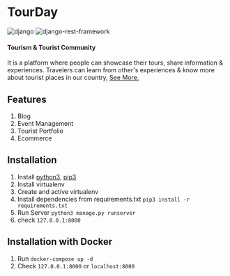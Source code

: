 # TourDay

![django](https://img.shields.io/github/pipenv/locked/dependency-version/asifo1/TourDay/django) ![django-rest-framework](https://img.shields.io/github/pipenv/locked/dependency-version/asifo1/TourDay/djangorestframework)

#### Tourism & Tourist Community

It is a platform where people can showcase their tours, share information & experiences. Travelers can learn from other's experiences & know more about tourist places in our country, [See More.](https://sites.google.com/view/touristcommunity/tourday)



## Features

1. Blog
2. Event Management
3. Tourist Portfolio
4. Ecommerce



## Installation

1. Install [python3](https://www.python.org/downloads/), [pip3](https://pip.pypa.io/en/stable/installing/)
2. Install virtualenv
3. Create and active virtualenv
4. Install dependencies from requirements.txt `pip3 install -r requirements.txt`
5. Run Server `python3 manage.py runserver`
6. check `127.0.0.1:8000`

## Installation with Docker
1. Run `docker-compose up -d`
2. Check `127.0.0.1:8000` or `localhost:8000`

